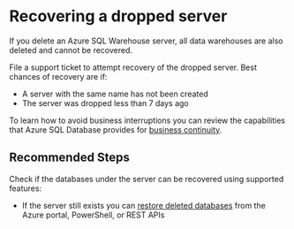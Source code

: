 <properties
    pageTitle="Recover dropped server or resource group"
    description="Recover dropped server or resource group"
    service="microsoft.sql"
    resource="servers"
    authors="saltug,mlee3gsd"
    ms.author="saltug,martinle"
    supportTopicIds="32635215"
    productPesIds="15818"
    displayOrder="72"
    selfHelpType="generic"
    resourceTags="datawarehouse"
    articleId="dw-backuprestoreandbusinesscontinuity-recoverdroppedserverorresourcegroup.md"
    cloudEnvironments="public, Fairfax"
/>

# Recovering a dropped server

If you delete an Azure SQL Warehouse server, all data warehouses are also deleted and cannot be recovered.

File a support ticket to attempt recovery of the dropped server. Best chances of recovery are if:

* A server with the same name has not been created
* The server was dropped less than 7 days ago

To learn how to avoid business interruptions you can review the capabilities that Azure SQL Database provides for [business continuity](https://docs.microsoft.com/azure/sql-data-warehouse/backup-and-restore).

## **Recommended Steps**

Check if the databases under the server can be recovered using supported features:

* If the server still exists you can [restore deleted databases](https://docs.microsoft.com/azure/sql-data-warehouse/sql-data-warehouse-restore-deleted-dw) from the Azure portal, PowerShell, or REST APIs

